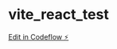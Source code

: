 # vite_react_test

[Edit in Codeflow ⚡️](https://stackblitz.com/~/github.com/0b1can0b/vite_react_test)